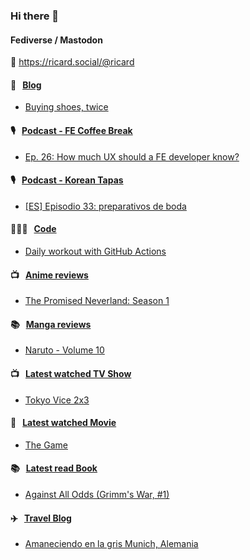 ### Hi there 👋

#### Fediverse / Mastodon

🐘 https://ricard.social/@ricard

#### 📝 &nbsp;&nbsp;[Blog](https://ricard.blog)

- [Buying shoes, twice](https://ricard.blog/personal/buying-shoes-twice/)

#### 🎙 &nbsp;&nbsp;[Podcast - FE Coffee Break](https://frontendcoffeebreak.transistor.fm/)

- [Ep. 26: How much UX should a FE developer know?](https://share.transistor.fm/s/9c77ad38)

#### 🎙 &nbsp;&nbsp;[Podcast - Korean Tapas](https://koreantapas.show/)

- [[ES] Episodio 33: preparativos de boda](https://podcasters.spotify.com/pod/show/korean-tapas/episodes/ES-Episodio-33-preparativos-de-boda-e2eo1gg)

#### 👨🏻‍💻 &nbsp;&nbsp;[Code](https://ricard.dev)

- [Daily workout with GitHub Actions](https://ricard.dev/daily-workout-with-github-actions/)

#### 📺 &nbsp;&nbsp;[Anime reviews](https://anime.ricard.blog)

- [The Promised Neverland: Season 1](https://anime.ricard.blog/reviews/the-promised-neverland-season-1/)

#### 📚 &nbsp;&nbsp;[Manga reviews](https://anime.ricard.blog)

- [Naruto - Volume 10](https://manga.ricard.blog/reviews/naruto/volume/10/)

#### 📺 &nbsp;&nbsp;[Latest watched TV Show](https://quicoto.github.io/reviews/tv-shows)

- [Tokyo Vice 2x3](https://quicoto.github.io/reviews/tv-shows/tokyo-vice/2x3)

#### 🍿 &nbsp;&nbsp;[Latest watched Movie](https://quicoto.github.io/reviews/movies/)

- [The Game](https://quicoto.github.io/reviews/movies/the-game/)

#### 📚 &nbsp;&nbsp;[Latest read Book](https://ricard.blog/books/)

- [Against All Odds (Grimm&#39;s War, #1)](https://www.goodreads.com/review/show/5365007809?utm_medium=api&amp;utm_source=rss)

#### ✈️ &nbsp;&nbsp;[Travel Blog](https://www.quicoto.com/)

- [Amaneciendo en la gris Munich, Alemania](https://www.quicoto.com/amaneciendo-en-la-gris-munich-alemania/)
